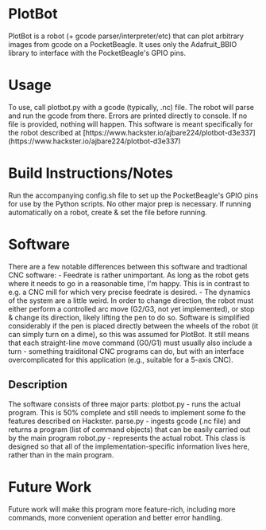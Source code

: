 <h1>PlotBot</h1>
PlotBot is a robot (+ gcode parser/interpreter/etc) that can plot arbitrary images from gcode on a PocketBeagle. It uses only the Adafruit_BBIO library to interface with the PocketBeagle's GPIO pins.

<h1>Usage</h1>
To use, call plotbot.py with a gcode (typically, .nc) file. The robot will parse and run the gcode from there. Errors are printed directly to console. If no file is provided, nothing will happen. This software is meant specifically for the robot described at [https://www.hackster.io/ajbare224/plotbot-d3e337](https://www.hackster.io/ajbare224/plotbot-d3e337)

<h1>Build Instructions/Notes</h1>
Run the accompanying config.sh file to set up the PocketBeagle's GPIO pins for use by the Python scripts. No other major prep is necessary. If running automatically on a robot, create & set the file before running.

<h1>Software</h1>
There are a few notable differences between this software and tradtional CNC software:
- Feedrate is rather unimportant. As long as the robot gets where it needs to go in a reasonable time, I'm happy. This is in contrast to e.g. a CNC mill for which very precise feedrate is desired.
- The dynamics of the system are a little weird. In order to change direction, the robot must either perform a controlled arc move (G2/G3, not yet implemented), or stop & change its direction, likely lifting the pen to do so. Software is simplified considerably if the pen is placed directly between the wheels of the robot (it can simply turn on a dime), so this was assumed for PlotBot. It still means that each straight-line move command (G0/G1) must usually also include a turn - something traiditonal CNC programs can do, but with an interface overcomplicated for this application (e.g., suitable for a 5-axis CNC).

<h2>Description</h2>
The software consists of three major parts:
plotbot.py - runs the actual program. This is 50% complete and still needs to implement some fo the features described on Hackster.
parse.py - ingests gcode (.nc file) and returns a program (list of command objects) that can be easily carried out by the main program
robot.py - represents the actual robot. This class is designed so that all of the implementation-specific information lives here, rather than in the main program.

<h1>Future Work</h1>
Future work will make this program more feature-rich, including more commands, more convenient operation and better error handling.
